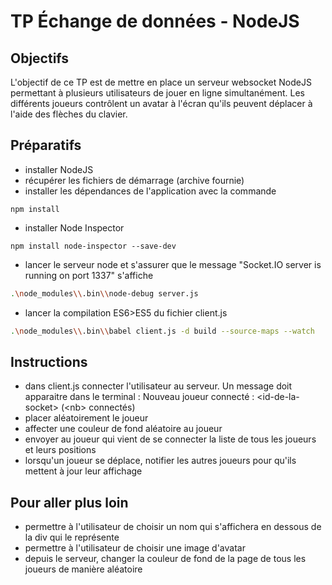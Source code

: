 # TP Échange de données - NodeJS

## Objectifs
L'objectif de ce TP est de mettre en place un serveur websocket NodeJS permettant à plusieurs utilisateurs de jouer en ligne simultanément. Les différents joueurs contrôlent un avatar à l'écran qu'ils peuvent déplacer à l'aide des flèches du clavier.

## Préparatifs
- installer NodeJS 
- récupérer les fichiers de démarrage (archive fournie)
- installer les dépendances de l'application avec la commande
```
npm install
```
- installer Node Inspector
```
npm install node-inspector --save-dev
```
- lancer le serveur node et s'assurer que le message "Socket.IO server is running on port 1337" s'affiche
```bash
.\node_modules\\.bin\\node-debug server.js
```
- lancer la compilation ES6>ES5 du fichier client.js
```bash
.\node_modules\\.bin\\babel client.js -d build --source-maps --watch
```

## Instructions
- dans client.js connecter l'utilisateur au serveur. Un message doit apparaitre dans le terminal :
    Nouveau joueur connecté : \<id-de-la-socket\> (\<nb\> connectés)
- placer aléatoirement le joueur
- affecter une couleur de fond aléatoire au joueur
- envoyer au joueur qui vient de se connecter la liste de tous les joueurs et leurs positions
- lorsqu'un joueur se déplace, notifier les autres joueurs pour qu'ils mettent à jour leur affichage

## Pour aller plus loin
- permettre à l'utilisateur de choisir un nom qui s'affichera en dessous de la div qui le représente
- permettre à l'utilisateur de choisir une image d'avatar 
- depuis le serveur, changer la couleur de fond de la page de tous les joueurs de manière aléatoire

